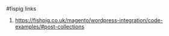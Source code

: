 #fispig links

1. https://fishpig.co.uk/magento/wordpress-integration/code-examples/#post-collections
